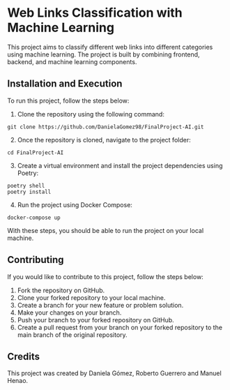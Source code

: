 # Web Links Classification with Machine Learning

This project aims to classify different web links into different categories using machine learning. The project is built by combining frontend, backend, and machine learning components.

##  Installation and Execution

To run this project, follow the steps below:

1.  Clone the repository using the following command:
```
git clone https://github.com/DanielaGomez98/FinalProject-AI.git
```
2.  Once the repository is cloned, navigate to the project folder:
```
cd FinalProject-AI
```
3.  Create a virtual environment and install the project dependencies using Poetry:
```
poetry shell
poetry install
```
4.  Run the project using Docker Compose:
```
docker-compose up
```
With these steps, you should be able to run the project on your local machine.

## Contributing

If you would like to contribute to this project, follow the steps below:

1.  Fork the repository on GitHub.
2.  Clone your forked repository to your local machine.
3.  Create a branch for your new feature or problem solution.
4.  Make your changes on your branch.
5.  Push your branch to your forked repository on GitHub.
6.  Create a pull request from your branch on your forked repository to the main branch of the original repository.

## Credits

This project was created by Daniela Gómez, Roberto Guerrero and Manuel Henao.
